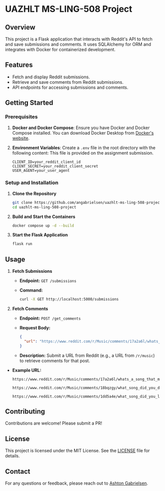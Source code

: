 # UAZHLT MS-LING-508 Project

## Overview

This project is a Flask application that interacts with Reddit's API to fetch and save submissions and comments. It uses SQLAlchemy for ORM and integrates with Docker for containerized development.

## Features

- Fetch and display Reddit submissions.
- Retrieve and save comments from Reddit submissions.
- API endpoints for accessing submissions and comments.

## Getting Started

### Prerequisites

1. **Docker and Docker Compose**: Ensure you have Docker and Docker Compose installed. You can download Docker Desktop from [Docker's website](https://www.docker.com/products/docker-desktop).

2. **Environment Variables**: Create a `.env` file in the root directory with the following content:
   This file is provided on the assignment submission.
    ```env
    CLIENT_ID=your_reddit_client_id
    CLIENT_SECRET=your_reddit_client_secret
    USER_AGENT=your_user_agent
    ```

### Setup and Installation

1. **Clone the Repository**

    ```bash
    git clone https://github.com/angabrielsen/uazhlt-ms-ling-508-project.git
    cd uazhlt-ms-ling-508-project
    ```

2. **Build and Start the Containers**

    ```bash
    docker compose up -d --build
    ```

3. **Start the Flask Application**

    ```bash
    flask run
    ```

## Usage

1. **Fetch Submissions**

    - **Endpoint:** `GET /submissions`
    - **Command:**

        ```bash
        curl -X GET http://localhost:5000/submissions
        ```

2. **Fetch Comments**

    - **Endpoint:** `POST /get_comments`
    - **Request Body:** 

        ```json
        {
          "url": "https://www.reddit.com/r/Music/comments/17a2a6l/whats_a_song_that_makes_you_misty_eyed/"
        }
        ```

    - **Description:** Submit a URL from Reddit (e.g., a URL from `/r/music`) to retrieve comments for that post.

- **Example URL:** 

    ```url
    https://www.reddit.com/r/Music/comments/17a2a6l/whats_a_song_that_makes_you_misty_eyed/
  
  https://www.reddit.com/r/Music/comments/18bqzgy/what_song_did_you_discover_from_a_sample_that/
  
  https://www.reddit.com/r/Music/comments/1dd5a4e/what_song_did_you_love_only_to_realize_at_a_later/
    ```

## Contributing

Contributions are welcome! Please submit a PR!

## License

This project is licensed under the MIT License. See the [LICENSE](LICENSE) file for details.

## Contact

For any questions or feedback, please reach out to [Ashton Gabrielsen](mailto:ashtongabrielsen@arizona.edu).
